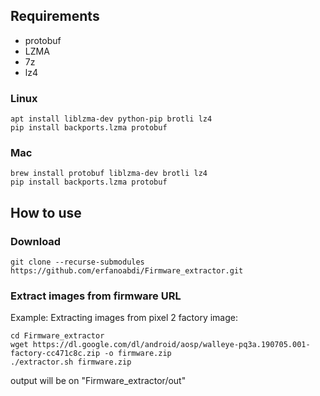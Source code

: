 ## Requirements
- protobuf
- LZMA
- 7z
- lz4
### Linux
```
apt install liblzma-dev python-pip brotli lz4
pip install backports.lzma protobuf
```
### Mac
```
brew install protobuf liblzma-dev brotli lz4
pip install backports.lzma protobuf
```

## How to use
### Download
```
git clone --recurse-submodules https://github.com/erfanoabdi/Firmware_extractor.git
```

### Extract images from firmware URL
Example: Extracting images from pixel 2 factory image:
```
cd Firmware_extractor
wget https://dl.google.com/dl/android/aosp/walleye-pq3a.190705.001-factory-cc471c8c.zip -o firmware.zip
./extractor.sh firmware.zip
```
output will be on "Firmware_extractor/out"
